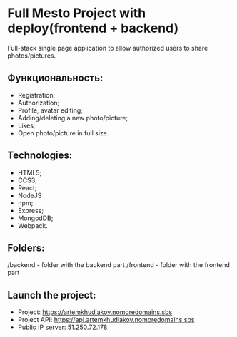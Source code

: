 # Full Mesto Project with deploy(frontend + backend)
Full-stack single page application 
to allow authorized users to share photos/pictures.

## Функциональность:
* Registration;
* Authorization;
* Profile, avatar editing;
* Adding/deleting a new photo/picture;
* Likes;
* Open photo/picture in full size.

## Technologies:
* HTML5;
* CCS3;
* React;
* NodeJS
* npm;
* Express;
* MongodDB;
* Webpack.

## Folders:
/backend - folder with the backend part
/frontend - folder with the frontend part


## Launch the project:

* Project: https://artemkhudiakov.nomoredomains.sbs
* Project API: https://api.artemkhudiakov.nomoredomains.sbs
* Public IP server: 51.250.72.178